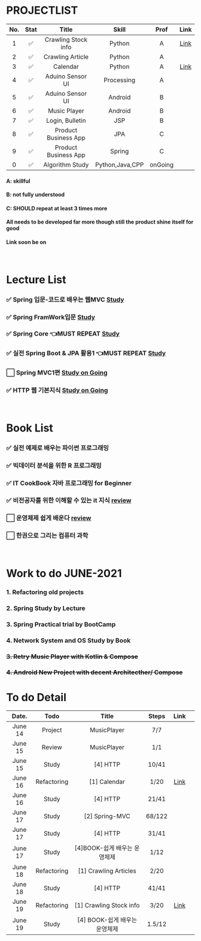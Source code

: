 # PROJECTLIST
|No.|Stat|Title|Skill|Prof|Link|
|:---:|:---:|:---:|:---:|:---:|:---:|
|1| :white_check_mark:| Crawling Stock info| Python | A|[Link](https://github.com/minchjung/StockCrawling)|
|2| :white_check_mark:| Crawling Article| Python | A ||
|3| :white_check_mark:| Calendar| Python | A |[Link](https://github.com/minchjung/Calendar)|
|4| :white_check_mark:| Aduino Sensor UI| Processing | A ||
|5| :white_check_mark:| Aduino Sensor UI| Android | B ||
|6| :white_check_mark:| Music Player| Android | B ||
|7| :white_check_mark:| Login, Bulletin| JSP | B ||
|8| :white_check_mark:| Product Business App| JPA | C ||
|9| :white_check_mark:| Product Business App| Spring | C ||
|0| :white_check_mark:| Algorithm Study| Python,Java,CPP | onGoing ||

#### A: skillful
#### B: not fully understood
#### C: SHOULD repeat at least 3 times more 
#### All needs to be developed far more though still the product shine itself for good 
#### Link soon be on


</br>  

# Lecture List
### :white_check_mark: Spring 입문-코드로 배우는 웹MVC [Study]((https://github.com/minchjung/termsStudy/edit/main/README.md))
### :white_check_mark: Spring FramWork입문 [Study]((https://github.com/minchjung/termsStudy/edit/main/README.md))
### :white_check_mark: Spring Core :point_left:MUST REPEAT [Study]((https://github.com/minchjung/termsStudy/edit/main/README.md))
### :white_check_mark: 실전 Spring Boot & JPA 활용1 :point_left:MUST REPEAT [Study]((https://github.com/minchjung/termsStudy/edit/main/README.md))
### :white_large_square: Spring MVC1편  [Study on Going]((https://github.com/minchjung/termsStudy/edit/main/README.md))
### :white_check_mark: HTTP 웹 기본지식 [Study on Going](https://github.com/minchjung/termsStudy/edit/main/README.md)
</br>  

# Book List 
### :white_check_mark: 실전 예제로 배우는 파이썬 프로그래밍 
### :white_check_mark: 빅데이터 분석을 위한 R 프로그래밍 
### :white_check_mark: IT CookBook 자바 프로그래밍 for Beginner 
### :white_check_mark: 비전공자를 위한 이해할 수 있는 it 지식  [review](https://github.com/minchjung/termsStudy)    
### :white_large_square: 운영체제 쉽게 배운다 [review](https://github.com/minchjung/termsStudy)  
### :white_large_square: 한권으로 그리는 컴퓨터 과학 
</br>  

# Work to do JUNE-2021
### 1. Refactoring old projects 
### 2. Spring Study by Lecture 
### 3. Spring Practical trial by BootCamp
### 4. Network System and OS Study by Book
### ~~3. Retry Music Player with Kotlin & Compose~~  
### ~~4. Android New Project with decent Architecther/ Compose~~   

# To do Detail 
|Date.|Todo|Title|Steps|Link||
|:---:|:---:|:---:|:---:|:---:|:---:|
|June 14| Project|MusicPlayer| 7/7||
|June 15| Review|MusicPlayer| 1/1 ||
|June 15| Study|[4] HTTP| 10/41 ||
|June 16| Refactoring|[1] Calendar| 1/20 |[Link](https://github.com/minchjung/Calendar)|
|June 16| Study|[4] HTTP| 21/41 ||
|June 17| Study|[2] Spring-MVC| 68/122||
|June 17| Study|[4] HTTP| 31/41 ||
|June 17| Study|[4]BOOK-쉽게 배우는 운영체제| 1/12 ||
|June 18| Refactoring|[1] Crawling Articles| 2/20||
|June 18| Study|[4] HTTP| 41/41 ||
|June 19| Refactoring|[1] Crawling Stock info | 3/20|[Link](https://github.com/minchjung/StockCrawling)|
|June 19| Study|[4] BOOK-쉽게 배우는 운영체제| 1.5/12 ||

